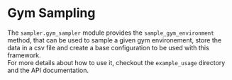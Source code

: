 # Gym Sampling

The `sampler.gym_sampler` module provides the `sample_gym_environment` method, that can be used
to sample a given gym environement, store the data in a csv file and create a base configuration
to be used with this framework.  
For more details about how to use it, checkout the `example_usage` directory and the API
documentation.
